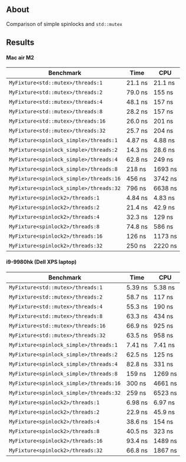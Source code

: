 ## About

Comparison of simple spinlocks and `std::mutex`

## Results

#### Mac air M2

| Benchmark                               | Time    | CPU     |
|-----------------------------------------|---------|---------|
| `MyFixture<std::mutex>/threads:1`       | 21.1 ns | 21.1 ns |
| `MyFixture<std::mutex>/threads:2`       | 79.0 ns | 155 ns  |
| `MyFixture<std::mutex>/threads:4`       | 48.1 ns | 157 ns  |
| `MyFixture<std::mutex>/threads:8`       | 28.2 ns | 157 ns  |
| `MyFixture<std::mutex>/threads:16`      | 26.0 ns | 201 ns  |
| `MyFixture<std::mutex>/threads:32`      | 25.7 ns | 204 ns  |
| `MyFixture<spinlock_simple>/threads:1`  | 4.87 ns | 4.88 ns |
| `MyFixture<spinlock_simple>/threads:2`  | 14.3 ns | 28.6 ns |
| `MyFixture<spinlock_simple>/threads:4`  | 62.8 ns | 249 ns  |
| `MyFixture<spinlock_simple>/threads:8`  | 218 ns  | 1693 ns |
| `MyFixture<spinlock_simple>/threads:16` | 456 ns  | 3742 ns |
| `MyFixture<spinlock_simple>/threads:32` | 796 ns  | 6638 ns |
| `MyFixture<spinlock2>/threads:1`        | 4.84 ns | 4.83 ns |
| `MyFixture<spinlock2>/threads:2`        | 21.4 ns | 42.9 ns |
| `MyFixture<spinlock2>/threads:4`        | 32.3 ns | 129 ns  |
| `MyFixture<spinlock2>/threads:8`        | 74.8 ns | 586 ns  |
| `MyFixture<spinlock2>/threads:16`       | 126 ns  | 1173 ns |
| `MyFixture<spinlock2>/threads:32`       | 250 ns  | 2220 ns |

#### i9-9980hk (Dell XPS laptop)

| Benchmark                               | Time    | CPU     |
|-----------------------------------------|---------|---------|
| `MyFixture<std::mutex>/threads:1`       | 5.39 ns | 5.38 ns |
| `MyFixture<std::mutex>/threads:2`       | 58.7 ns | 117 ns  |
| `MyFixture<std::mutex>/threads:4`       | 55.3 ns | 190 ns  |
| `MyFixture<std::mutex>/threads:8`       | 63.3 ns | 434 ns  |
| `MyFixture<std::mutex>/threads:16`      | 66.9 ns | 925 ns  |
| `MyFixture<std::mutex>/threads:32`      | 63.5 ns | 958 ns  |
| `MyFixture<spinlock_simple>/threads:1`  | 7.41 ns | 7.41 ns |
| `MyFixture<spinlock_simple>/threads:2`  | 62.5 ns | 125 ns  |
| `MyFixture<spinlock_simple>/threads:4`  | 82.8 ns | 331 ns  |
| `MyFixture<spinlock_simple>/threads:8`  | 159 ns  | 1269 ns |
| `MyFixture<spinlock_simple>/threads:16` | 300 ns  | 4661 ns |
| `MyFixture<spinlock_simple>/threads:32` | 259 ns  | 6523 ns |
| `MyFixture<spinlock2>/threads:1`        | 6.98 ns | 6.97 ns |
| `MyFixture<spinlock2>/threads:2`        | 22.9 ns | 45.9 ns |
| `MyFixture<spinlock2>/threads:4`        | 38.6 ns | 154 ns  |
| `MyFixture<spinlock2>/threads:8`        | 40.5 ns | 323 ns  |
| `MyFixture<spinlock2>/threads:16`       | 93.4 ns | 1489 ns |
| `MyFixture<spinlock2>/threads:32`       | 66.8 ns | 1867 ns |
